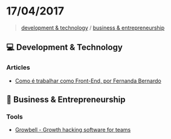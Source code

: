# 17/04/2017

> [development & technology](#computer-development--technology) / [business & entrepreneurship](#briefcase-business--entrepreneurship)

## :computer: Development & Technology

### Articles
- [Como é trabalhar como Front-End, por Fernanda Bernardo](https://medium.com/trainingcenter/como-%C3%A9-trabalhar-como-front-end-por-fernanda-bernardo-dc6a6b0f8cb3)


## :briefcase: Business & Entrepreneurship

### Tools
- [Growbell - Growth hacking software for teams](https://betalist.com/startups/growbell)
